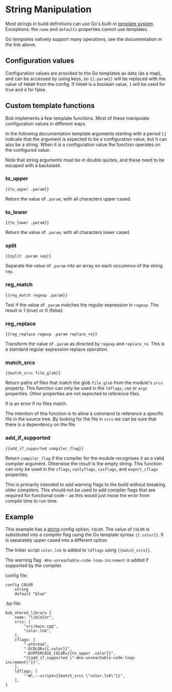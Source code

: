 String Manipulation
===================

Most strings in build definitions can use Go's built-in
[template system](https://golang.org/pkg/text/template/). Exceptions:
the `name` and `defaults` properties cannot use templates.

Go templates natively support many operations, see the documentation
in the link above.

## Configuration values

Configuration values are provided to the Go templates as data (as a
map), and can be accessed by using keys, so `{{.param}}` will be
replaced with the value of `PARAM` from the config. If `PARAM` is a
boolean value, `1` will be used for true and `0` for false.

## Custom template functions

Bob implements a few template functions. Most of these manipulate
configuration values in different ways.

In the following documentation template arguments starting with a
period (.) indicate that the argument is expected to be a
configuration value, but it can also be a string. When it is a
configuration value the function operates on the configured value.

Note that string arguments must be in double quotes, and these need to
be escaped with a backslash.

### to_upper

    {{to_upper .param}}

Return the value of `.param`, with all characters upper cased.

### to_lower

    {{to_lower .param}}

Return the value of `.param`, with all characters lower cased.

### split

    {{split .param sep}}

Separate the value of `.param` into an array on each occurence of the
string `sep`.

### reg_match

    {{reg_match regexp .param}}

Test if the value of `.param` matches the regular expression in
`regexp`. The result is 1 (true) or 0 (false).

### reg_replace

    {{reg_replace regexp .param replace_re}}

Transform the value of `.param` as directed by `regexp` and
`replace_re`. This is a standard regular expression replace operation.

### match_srcs

    {{match_srcs file_glob}}

Return paths of files that match the glob `file_glob` from the
module's `srcs` property. This function can only be used in the
`ldflags`, `cmd` or `args` properties. Other properties are not
expected to reference files.

It is an error if no files match.

The intention of this function is to allow a command to reference a
specific file in the source tree. By looking for the file in `srcs` we
can be sure that there is a dependency on the file.

### add_if_supported

    {{add_if_supported compiler_flag}}

Return `compiler_flag` if the compiler for the module recognises it as
a valid compiler argument. Otherwise the result is the empty string.
This function can only be used in the `cflags`, `conlyflags`,
`cxxflags`, and `export_cflags` properties.

This is primarily intended to add warning flags to the build without
breaking older compilers. This should not be used to add compiler
flags that are required for functional code - as this would just move
the error from compile time to run time.

## Example

This example has a [string](config_system.md#strings) config option,
`COLOR`. The value of `COLOR` is substituted into a compiler flag
using the Go template syntax `{{.color}}`. It is separately upper
cased into a different option.

The linker script `color.lnk` is added to `ldflags` using `{{match_srcs}}`.

The warning flag `-Wno-unreachable-code-loop-increment` is added if
supported by the compiler.

config file:
```
config COLOR
	string
	default "blue"
```

.bp file:
```bp
bob_shared_library {
    name: "libColor",
    srcs: [
        "src/main.cpp",
        "color.lnk",
    ],
    cflags: [
        "-pthread",
        "-DCOLOR={{.color}}",
        "-DUPPERCASE_COLOR={{to_upper .color}}",
        "{{add_if_supported \"-Wno-unreachable-code-loop-increment\"}}",
    ],
    ldflags: [
        "-Wl,--script={{match_srcs \"color.lnk\"}}",
    ],
}
```
